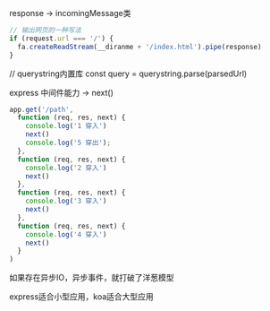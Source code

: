 response
 -> incomingMessage类

```js
// 输出网页的一种写法
if (request.url === '/') {
  fa.createReadStream(__diranme + '/index.html').pipe(response)
}
```

// querystring内置库
const query = querystring.parse(parsedUrl)


express 中间件能力 -> next()


```js
app.get('/path', 
  function (req, res, next) {
    console.log('1 穿入')
    next()
    console.log('5 穿出');
  },
  function (req, res, next) {
    console.log('2 穿入')
    next()
  },
  function (req, res, next) {
    console.log('3 穿入')
    next()
  },
  function (req, res, next) {
    console.log('4 穿入')
    next()
  }
)
```

如果存在异步IO，异步事件，就打破了洋葱模型

express适合小型应用，koa适合大型应用
